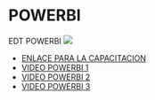 # POWERBI
 EDT POWERBI
<img src="https://blogger.googleusercontent.com/img/a/AVvXsEimdqxynaYJeDRuTUp3lzEWFnnQSC2KTVSxvnV70I2eZ5tOCfjwdNnExSTSm2tCf1xBFHVHwsN80OCpDCO0J80UTNWxPC86s7s5aB8rnizg7guNowqTxhr5Fd9WH48n7pn8uLZNFTgXuSGUH6BNncmfQEpOz9pAe_T0zD8n2-aGZk8-C_l6GWk-aq60fQ=s960"><br>
<ul>
 <li><a href="https://meet.google.com/fer-zikj-mdy" target="xxx">ENLACE PARA LA CAPACITACION</a></li>
<li><a href="https://drive.google.com/file/d/10N8xfsqkRIBTF8_O-kzeRayhoI1-9sju/view?usp=sharing" target="xxx">VIDEO POWERBI 1</a></li>
<li><a href="https://drive.google.com/file/d/1IbqbWfN_H0DXdW1wa1FYQFEDgzNSycB0/view?usp=sharing" target="xxx">VIDEO POWERBI 2</a></li>
<li><a href="https://drive.google.com/file/d/1WMsF6ezDJiAm0eGvi42jDmVT9XZ5zdMu/view?usp=sharing" target="xxx">VIDEO POWERBI 3</a></li>

 </ul>
